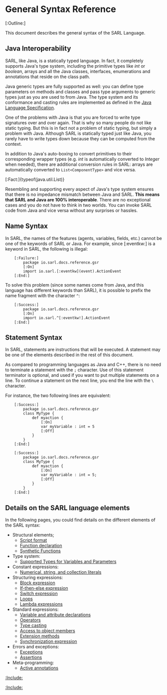 # General Syntax Reference

[:Outline:]

This document describes the general syntax of the SARL Language. 


## Java Interoperability

SARL, like Java, is a statically typed language. In fact, it completely supports 
Java's type system, including the primitive types like _int_ or _boolean_, 
arrays and all the Java classes, interfaces, enumerations and annotations that reside 
on the class path.

Java generic types are fully supported as well: you can define type parameters on 
methods and classes and pass type arguments to generic types just as you are 
used to from Java. The type system and its conformance and casting rules are 
implemented as defined in the
[Java Language Specification](https://docs.oracle.com/javase/specs/jls/se8/html/).

One of the problems with Java is that you are forced to write type signatures 
over and over again. That is why so many people do not like static typing. 
But this is in fact not a problem of static typing, but simply a problem with 
Java. Although SARL is statically typed just like Java, you rarely have to 
write types down because they can be computed from the context.

In addition to Java's auto-boxing to convert primitives to their corresponding wrapper 
types (e.g. _int_ is automatically converted to _Integer_ when needed), there are 
additional conversion rules in SARL: arrays are automatically converted to
`List<ComponentType>` and vice versa.

[:Fact:]{typeof(java.util.List)}

Resembling and supporting every aspect of Java's type system ensures that there is 
no impedance mismatch between Java and SARL. __This means that SARL and Java are 
100% interoperable__. There are no exceptional cases and you do not have to 
think in two worlds. You can invoke SARL code from Java and vice versa without any
surprises or hassles.	


## Name Syntax

In SARL, the names of the features (agents, variables, fields, etc.)
cannot be one of the keywords of SARL or Java.
For example, since [:eventkw:] is a keyword in SARL, the following is illegal:

		[:Failure:]
			package io.sarl.docs.reference.gsr
			[:On]
			import io.sarl.[:eventkw](event).ActionEvent
		[:End:] 

To solve this problem (since some names come from Java, and
this language has different keywords than SARL), it
is possible to prefix the name fragment with the character `^`:

		[:Success:]
			package io.sarl.docs.reference.gsr
			[:On]
			import io.sarl.^[:eventkw!].ActionEvent
		[:End:] 


## Statement Syntax

In SARL, statements are instructions that will be executed.
A statement may be one of the elements described in the rest of this document.

As compared to programming languages as Java and C++, there is no need to terminate
a statement with the `;` character.
Use of this statement terminator is optional, and used if you want to
put multiple statements on a line. To continue a statement on the next
line, you end the line with the `\` character.

For instance, the two following lines are equivalent:

		[:Success:]
			package io.sarl.docs.reference.gsr
			class MyType {
				def myaction {
					[:On]
					var myVariable : int = 5
					[:Off]
				}
			}
		[:End:] 

		[:Success:]
			package io.sarl.docs.reference.gsr
			class MyType {
				def myaction {
					[:On]
					var myVariable : int = 5;
					[:Off]
				}
			}
		[:End:] 


## Details on the SARL language elements

In the following pages, you could find details on the different elements of the SARL syntax:

* Structural elements;
	* [Script format](./general/Script.md)
	* [Function declaration](./general/FuncDecls.md)
	* [Synthetic Functions](./general/SyntheticFunctions.md)
* Type system:
	* [Supported Types for Variables and Parameters](./general/Types.md)
* Constant expressions:
	* [Numerical, string, and collection literals](./general/Literals.md)
* Structuring expressions:
	* [Block expression](./general/Block.md)
	* [If-then-else expression](./general/IfExpression.md)
	* [Switch expression](./general/SwitchExpression.md)
	* [Loops](./general/LoopExpression.md)
	* [Lambda expressions](./general/Lambda.md)
* Standard expressions:
	* [Variable and attribute declarations](./general/VarDecls.md)
	* [Operators](./general/Operators.md)
	* [Type casting](./general/Cast.md)
	* [Access to object members](./general/MemberAccess.md)
	* [Extension methods](./general/Extension.md)
	* [Synchronization expression](./general/Synchronization.md)
* Errors and exceptions:
	* [Exceptions](./general/Exception.md)
	* [Assertions](./general/Assertion.md)
* Meta-programming:
	* [Active annotations](./general/ActiveAnnotations.md)



[:Include:](./generalsyntaxref.inc)

[:Include:](../legal.inc)
